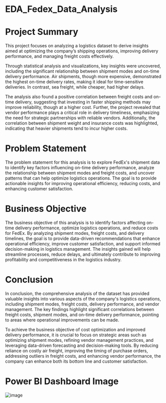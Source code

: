 # EDA_Fedex_Data_Analysis

# Project Summary

This project focuses on analyzing a logistics dataset to derive insights aimed at optimizing the company’s shipping operations, improving delivery performance, and managing freight costs effectively.

Through statistical analysis and visualizations, key insights were uncovered, including the significant relationship between shipment modes and on-time delivery performance. Air shipments, though more expensive, demonstrated the highest on-time delivery rates, making it ideal for time-sensitive deliveries. In contrast, sea freight, while cheaper, had higher delays.

The analysis also found a positive correlation between freight costs and on-time delivery, suggesting that investing in faster shipping methods may improve reliability, though at a higher cost. Further, the project revealed that vendor performance plays a critical role in delivery timeliness, emphasizing the need for strategic partnerships with reliable vendors. Additionally, the correlation between shipment weight and insurance costs was highlighted, indicating that heavier shipments tend to incur higher costs.

# Problem Statement

The problem statement for this analysis is to explore FedEx's shipment data to identify key factors influencing on-time delivery performance, analyze the relationship between shipment modes and freight costs, and uncover patterns that can help optimize logistics operations. The goal is to provide actionable insights for improving operational efficiency, reducing costs, and enhancing customer satisfaction.

# Business Objective

The business objective of this analysis is to identify factors affecting on-time delivery performance, optimize logistics operations, and reduce costs for FedEx. By analyzing shipment modes, freight costs, and delivery timelines, the goal is to provide data-driven recommendations that enhance operational efficiency, improve customer satisfaction, and support informed decision-making in logistics management. The insights gained will help streamline processes, reduce delays, and ultimately contribute to improving profitability and competitiveness in the logistics industry.

# Conclusion

In conclusion, the comprehensive analysis of the dataset has provided valuable insights into various aspects of the company's logistics operations, including shipment modes, freight costs, delivery performance, and vendor management. The key findings highlight significant correlations between freight costs, shipment modes, and on-time delivery performance, pointing to areas where operational improvements can be made.

To achieve the business objective of cost optimization and improved delivery performance, it is crucial to focus on strategic areas such as optimizing shipment modes, refining vendor management practices, and leveraging data-driven forecasting and decision-making tools. By reducing reliance on costly air freight, improving the timing of purchase orders, addressing outliers in freight costs, and enhancing vendor performance, the company can enhance both its bottom line and customer satisfaction.


# Power BI Dashboard Image

![image](https://github.com/user-attachments/assets/6f462237-cc88-409e-81b7-15ff63724686)

